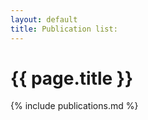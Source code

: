 ```yaml
---
layout: default
title: Publication list:
---
```




<h1>{{ page.title }}</h1>

	
{% include publications.md %}




